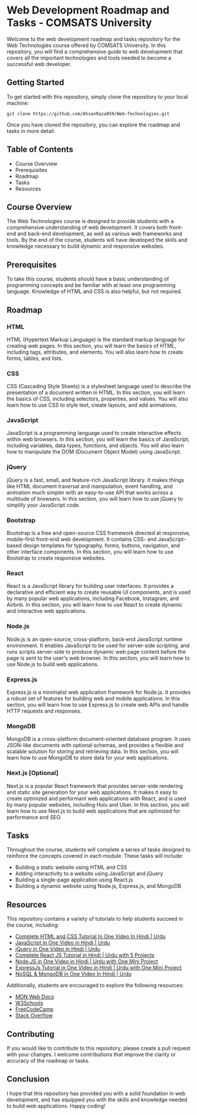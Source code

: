 <h1>Web Development Roadmap and Tasks - COMSATS University</h1>
    <p>Welcome to the web development roadmap and tasks repository for the Web Technologies course offered by COMSATS
        University. In this repository, you will find a comprehensive guide to web development that covers all the
        important technologies and tools needed to become a successful web developer.</p>
<h2>Getting Started</h2>
<p>
To get started with this repository, simply clone the repository to your local machine:
</p>
<pre><code>git clone https://github.com/AhsanRaza059/Web-Technologies.git
</code></pre>
<p>Once you have cloned the repository, you can explore the roadmap and tasks in more detail.</p>
    <h2>Table of Contents</h2>
    <ul>
        <li>Course Overview</li>
        <li>Prerequisites</li>
        <li>Roadmap</li>
        <li>Tasks</li>
        <li>Resources</li>
    </ul>
    <h2>Course Overview</h2>
    <p>The Web Technologies course is designed to provide students with a comprehensive understanding of web
        development. It
        covers both front-end and back-end development, as well as various web frameworks and tools. By the end of the
        course, students will have developed the skills and knowledge necessary to build dynamic and responsive
        websites.
    </p>
    <h2>Prerequisites</h2>
    <p>To take this course, students should have a basic understanding of programming concepts and be familiar with at
        least
        one programming language. Knowledge of HTML and CSS is also helpful, but not required.</p>
    <h2>Roadmap</h2>
    <h3>HTML</h3>
    <p>HTML (Hypertext Markup Language) is the standard markup language for creating web pages. In this section, you
        will
        learn the basics of HTML, including tags, attributes, and elements. You will also learn how to create forms,
        tables,
        and lists.</p>
    <h3>CSS</h3>
    <p>CSS (Cascading Style Sheets) is a stylesheet language used to describe the presentation of a document written in
        HTML. In this section, you will learn the basics of CSS, including selectors, properties, and values. You will
        also
        learn how to use CSS to style text, create layouts, and add animations.</p>
    <h3>JavaScript</h2>
        <p>JavaScript is a programming language used to create interactive effects within web browsers. In this section,
            you
            will learn the basics of JavaScript, including variables, data types, functions, and objects. You will also
            learn how to manipulate the DOM (Document Object Model) using JavaScript.</p>
        <h3>jQuery</h3>
        <p>jQuery is a fast, small, and feature-rich JavaScript library. It makes things like HTML document traversal
            and
            manipulation, event handling, and animation much simpler with an easy-to-use API that works across a
            multitude
            of browsers. In this section, you will learn how to use jQuery to simplify your JavaScript code.</p>
        <h3>Bootstrap</h3>
        <p>Bootstrap is a free and open-source CSS framework directed at responsive, mobile-first front-end web
            development.
            It contains CSS- and JavaScript-based design templates for typography, forms, buttons, navigation, and other
            interface components. In this section, you will learn how to use Bootstrap to create responsive websites.
        </p>
        <h3>React</h3>
        <p>React is a JavaScript library for building user interfaces. It provides a declarative and efficient way to
            create
            reusable UI components, and is used by many popular web applications, including Facebook, Instagram, and
            Airbnb.
            In this section, you will learn how to use React to create dynamic and interactive web applications.</p>
        <h3>Node.js</h3>
        <p>Node.js is an open-source, cross-platform, back-end JavaScript runtime environment. It enables JavaScript to
            be
            used for server-side scripting, and runs scripts server-side to produce dynamic web page content before the
            page
            is sent to the user's web browser. In this section, you will learn how to use Node.js to build web
            applications.
        </p>
        <h3>Express.js</h2>
            <p>Express.js is a minimalist web application framework for Node.js. It provides a robust set of features
                for
                building web and mobile applications. In this section, you will learn how to use Express.js to create
                web
                APIs and handle HTTP requests and responses.</p>
            <h3>MongoDB</h3>
            <p>MongoDB is a cross-platform document-oriented database program. It uses JSON-like documents with optional
                schemas, and provides a flexible and scalable solution for storing and retrieving data. In this section,
                you
                will learn how to use MongoDB to store data for your web applications.</p>
            <h3>Next.js [Optional]</h3>
            <p>Next.js is a popular React framework that provides server-side rendering and static site generation for
                your
                web applications. It makes it easy to create optimized and performant web applications with React, and
                is
                used by many popular websites, including Hulu and Uber. In this section, you will learn how to use
                Next.js
                to build web applications that are optimized for performance and SEO.</p>
            <h2>Tasks</h2>
            <p>Throughout the course, students will complete a series of tasks designed to reinforce the concepts
                covered in
                each module. These tasks will include:
            </p>
            <ul>
                <li>
                    Building a static website using HTML and CSS
                </li>
                <li>
                    Adding interactivity to a website using JavaScript and jQuery
                </li>
                <li>
                    Building a single-page application using React.js
                </li>
                <li>
                    Building a dynamic website using Node.js, Express.js, and MongoDB
                </li>
            </ul>
            <h2>Resources</h2>
            <p>This repository contains a variety of tutorials to help students succeed in the course, including:</p>
            <ul>
                <li>
                <a href="https://youtu.be/5p8e2ZkbOFU">
                Complete HTML and CSS Tutorial In One Video In Hindi | Urdu
                    </a>
                </li>
                <li>
                <a href="https://youtu.be/PODgPW-hbfU">
                JavaScript in One Video in Hindi | Urdu
                   </a>
                </li>
                <li>
                <a href="https://youtu.be/PNvyPEQ0y-I">
                jQuery in One Video in Hindi | Urdu
                    </a>
                </li>
                <li>
                <a href="https://youtu.be/EHTWMpD6S_0">
                Complete React JS Tutorial in Hindi | Urdu with 5 Projects
                    </a>
                </li>
                <li>
                <a href="https://youtu.be/ipnWAKoiBtY">
                Node.JS in One Video in Hindi | Urdu with One Mini Project
                    </a>
                </li>
                <li>
                <a href="https://youtu.be/AX1AP83CuK4">
                ExpressJs Tutorial in One Video in Hindi | Urdu with One Mini Project
                    </a>
                </li>
                <li>
                <a href="https://youtu.be/hv7Y-Ct9sE4">
                NoSQL & MongoDB in One Video In Hindi | Urdu
                    </a>
                                </li>
            </ul>
            <p>
                Additionally, students are encouraged to explore the following resources:
            </p>
            <ul>
                <li><a href="https://developer.mozilla.org/en-US/">
                        MDN Web Docs</a>
                </li>
                <li>
                    <a href="https://www.w3schools.com/">
                        W3Schools
                    </a>
                </li>
                <li>
                    <a href="https://www.freecodecamp.org/">FreeCodeCamp</a>
                </li>
                <li>
                    <a href="https://stackoverflow.com/">
                        Stack Overflow
                    </a>
                </li>
            </ul>
<h2>
Contributing
</h2>
<p>If you would like to contribute to this repository, please create a pull request with your changes. I welcome contributions that improve the clarity or accuracy of the roadmap or tasks.</p>
 <h2>Conclusion</h2>
<p>I hope that this repository has provided you with a solid foundation in web development, and has equipped you with the skills and knowledge needed to build web applications. Happy coding!</p>
